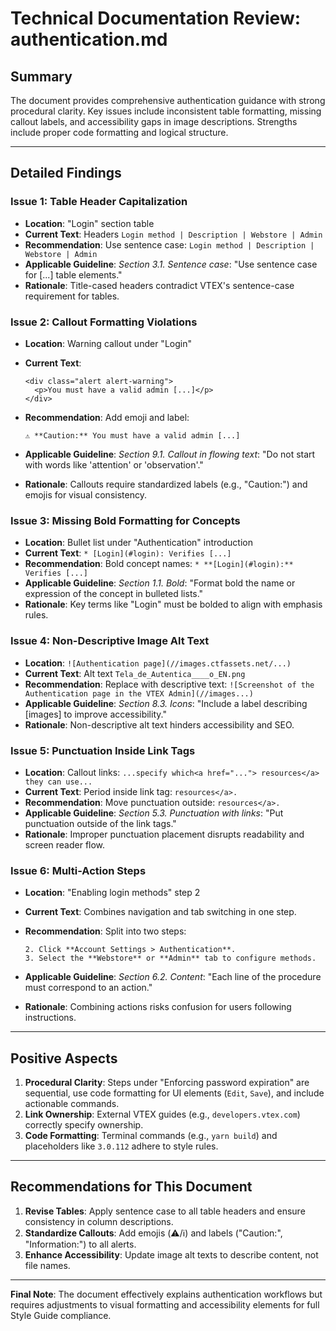 # Technical Documentation Review: authentication.md  

## Summary  

The document provides comprehensive authentication guidance with strong procedural clarity. Key issues include inconsistent table formatting, missing callout labels, and accessibility gaps in image descriptions. Strengths include proper code formatting and logical structure.  

---  

## Detailed Findings  

### Issue 1: Table Header Capitalization  

- **Location**: "Login" section table  
- **Current Text**: Headers `Login method | Description | Webstore | Admin`  
- **Recommendation**: Use sentence case: `Login method | Description | Webstore | Admin`  
- **Applicable Guideline**: *Section 3.1. Sentence case*: "Use sentence case for [...] table elements."  
- **Rationale**: Title-cased headers contradict VTEX's sentence-case requirement for tables.  

### Issue 2: Callout Formatting Violations  

- **Location**: Warning callout under "Login"  
- **Current Text**:  

  ```  
  <div class="alert alert-warning">  
    <p>You must have a valid admin [...]</p>  
  </div>  
  ```  

- **Recommendation**: Add emoji and label:  

  ```  
  ⚠️ **Caution:** You must have a valid admin [...]  
  ```  

- **Applicable Guideline**: *Section 9.1. Callout in flowing text*: "Do not start with words like 'attention' or 'observation'."  
- **Rationale**: Callouts require standardized labels (e.g., "Caution:") and emojis for visual consistency.  

### Issue 3: Missing Bold Formatting for Concepts  

- **Location**: Bullet list under "Authentication" introduction  
- **Current Text**: `* [Login](#login): Verifies [...]`  
- **Recommendation**: Bold concept names: `* **[Login](#login):** Verifies [...]`  
- **Applicable Guideline**: *Section 1.1. Bold*: "Format bold the name or expression of the concept in bulleted lists."  
- **Rationale**: Key terms like "Login" must be bolded to align with emphasis rules.  

### Issue 4: Non-Descriptive Image Alt Text  

- **Location**: `![Authentication page](//images.ctfassets.net/...)`  
- **Current Text**: Alt text `Tela_de_Autentica____o_EN.png`  
- **Recommendation**: Replace with descriptive text: `![Screenshot of the Authentication page in the VTEX Admin](//images...)`  
- **Applicable Guideline**: *Section 8.3. Icons*: "Include a label describing [images] to improve accessibility."  
- **Rationale**: Non-descriptive alt text hinders accessibility and SEO.  

### Issue 5: Punctuation Inside Link Tags  

- **Location**: Callout links: `...specify which<a href="..."> resources</a> they can use...`  
- **Current Text**: Period inside link tag: `resources</a>.`  
- **Recommendation**: Move punctuation outside: `resources</a>.`  
- **Applicable Guideline**: *Section 5.3. Punctuation with links*: "Put punctuation outside of the link tags."  
- **Rationale**: Improper punctuation placement disrupts readability and screen reader flow.  

### Issue 6: Multi-Action Steps  

- **Location**: "Enabling login methods" step 2  
- **Current Text**: Combines navigation and tab switching in one step.  
- **Recommendation**: Split into two steps:  

  ```  
  2. Click **Account Settings > Authentication**.  
  3. Select the **Webstore** or **Admin** tab to configure methods.  
  ```  

- **Applicable Guideline**: *Section 6.2. Content*: "Each line of the procedure must correspond to an action."  
- **Rationale**: Combining actions risks confusion for users following instructions.  

---  

## Positive Aspects  

1. **Procedural Clarity**: Steps under "Enforcing password expiration" are sequential, use code formatting for UI elements (`Edit`, `Save`), and include actionable commands.  
2. **Link Ownership**: External VTEX guides (e.g., `developers.vtex.com`) correctly specify ownership.  
3. **Code Formatting**: Terminal commands (e.g., `yarn build`) and placeholders like `3.0.112` adhere to style rules.  

---  

## Recommendations for This Document  

1. **Revise Tables**: Apply sentence case to all table headers and ensure consistency in column descriptions.  
2. **Standardize Callouts**: Add emojis (⚠️/ℹ️) and labels ("Caution:", "Information:") to all alerts.  
3. **Enhance Accessibility**: Update image alt texts to describe content, not file names.  

---  

**Final Note**: The document effectively explains authentication workflows but requires adjustments to visual formatting and accessibility elements for full Style Guide compliance.
